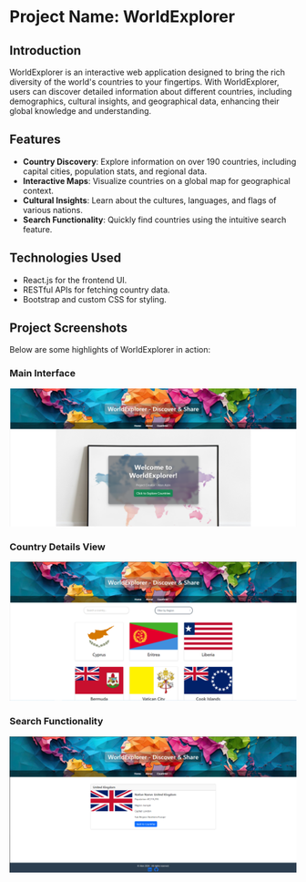 # Project Name: WorldExplorer

## Introduction

WorldExplorer is an interactive web application designed to bring the rich diversity of the world's countries to your fingertips. With WorldExplorer, users can discover detailed information about different countries, including demographics, cultural insights, and geographical data, enhancing their global knowledge and understanding.

## Features

- **Country Discovery**: Explore information on over 190 countries, including capital cities, population stats, and regional data.
- **Interactive Maps**: Visualize countries on a global map for geographical context.
- **Cultural Insights**: Learn about the cultures, languages, and flags of various nations.
- **Search Functionality**: Quickly find countries using the intuitive search feature.

## Technologies Used

- React.js for the frontend UI.
- RESTful APIs for fetching country data.
- Bootstrap and custom CSS for styling.

## Project Screenshots

Below are some highlights of WorldExplorer in action:

### Main Interface

![Main Interface](Main_interface.png)

### Country Details View

![Country Details](Countries_Details.png)

### Search Functionality

![Search Functionality](Search_Functionality.png)
